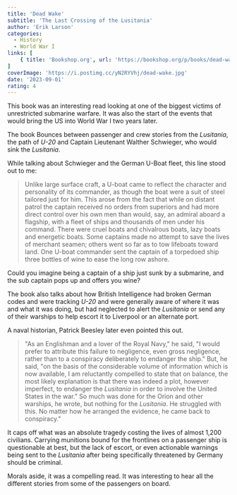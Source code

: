 ```yaml
---
title: 'Dead Wake'
subtitle: 'The Last Crossing of the Lusitania'
author: 'Erik Larson'
categories:
  - History
  - World War I
links: [
    { title: 'Bookshop.org', url: 'https://bookshop.org/p/books/dead-wake-the-last-crossing-of-the-lusitania-erik-larson/7296476?ean=9780307408877' }
]
coverImage: 'https://i.postimg.cc/yN2RYVhj/dead-wake.jpg'
date: '2023-09-01'
rating: 4
---
```

This book was an interesting read looking at one of the biggest victims of unrestricted submarine warfare. It was also the start of the events that would bring the US into World War I two years later.

The book Bounces between passenger and crew stories from the *Lusitania*, the path of *U-20* and Captain Lieutenant Walther Schwieger, who would sink the *Lusitania*.

While talking about Schwieger and the German U-Boat fleet, this line stood out to me:

> Unlike large surface craft, a U-boat came to reflect the character and personality of its commander, as though the boat were a suit of steel tailored just for him. This arose from the fact that while on distant patrol the captain received no orders from superiors and had more direct control over his own men than would, say, an admiral aboard a flagship, with a fleet of ships and thousands of men under his command. There were cruel boats and chivalrous boats, lazy boats and energetic boats. Some captains made no attempt to save the lives of merchant seamen; others went so far as to tow lifeboats toward land. One U-boat commander sent the captain of a torpedoed ship three bottles of wine to ease the long row ashore.

Could you imagine being a captain of a ship just sunk by a submarine, and the sub captain pops up and offers you wine?

The book also talks about how British Intelligence had broken German codes and were tracking *U-20* and were generally aware of where it was and what it was doing, but had neglected to alert the *Lusitania* or send any of their warships to help escort it to Liverpool or an alternate port.

A naval historian, Patrick Beesley later even pointed this out.

> "As an Englishman and a lover of the Royal Navy," he said, "I would prefer to attribute this failure to negligence, even gross negligence, rather than to a conspiracy deliberately to endanger the ship." But, he said, "on the basis of the considerable volume of information which is now available, I am reluctantly compelled to state that on balance, the most likely explanation is that there was indeed a plot, however imperfect, to endanger the *Lusitania* in order to involve the United States in the war." So much was done for the Orion and other warships, he wrote, but nothing for the *Lusitania*. He struggled with this. No matter how he arranged the evidence, he came back to conspiracy."

It caps off what was an absolute tragedy costing the lives of almost 1,200 civilians. Carrying munitions bound for the frontlines on a passenger ship is questionable at best, but the lack of escort, or even actionable warnings being sent to the *Lusitania* after being specifically threatened by Germany should be criminal.

Morals aside, it was a compelling read. It was interesting to hear all the different stories from some of the passengers on board.